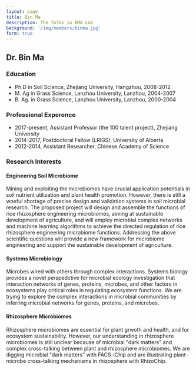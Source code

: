 ```yaml
---
layout: page
title: Bin Ma
description: The folks in BMA Lab 
background: '/img/members/binma.jpg'
form: true
---
```


## Dr. Bin Ma

### Education

- Ph.D in Soil Science, Zhejiang University, Hangzhou, 2008-2012
- M. Ag in Grass Science, Lanzhou University, Lanzhou, 2004-2007
- B. Ag. in Grass Science, Lanzhou University, Lanzhou, 2000-2004

### Professional Experence

- 2017-present, Assistant Professor (the 100 talent project), Zhejiang University
- 2014-2017, Postdoctoral Fellow (LRIGS), University of Alberta
- 2012-2014, Assistant Researcher, Chinese Academy of Science

### Research Interests

#### Engineering Soil Microbiome
Mining and exploiting the microbiomes have crucial application potentials in soil nutrient utilization and plant health promotion. However, there is still a woeful shortage of precise design and validation systems in soil microbial research. The proposed project will design and assemble the functions of rice rhizosphere engineering microbiomes, aiming at sustainable development of agriculture, and will employ microbial complex networks and machine learning algorithms to achieve the directed regulation of rice rhizosphere engineering microbiome functions. Addressing the above scientific questions will provide a new framework for microbiome engineering and support the sustainable development of agriculture.

#### Systems Microbiology

Microbes wired with others through complex interactions. Systems biology provides a novel perspedctive for microbial ecology investigation that interaction networks of genes, proteins, microbes, and other factors in ecosystems play critical roles in regulating ecosystem functions. We are trying to explore the complex interactions in microbial communities by inferring microbial networks for genes, proteins, and microbes.

#### Rhizosphere Microbiomes

Rhizosphere microbiomes are essential for plant grwoth and health, and for ecosystem sustainability. However, our understanding in rhizosphere microbiomes is still unclear because of microbial "dark matters" and complex cross-talking between plant and rhizosphere microbiomes. We are digging microbial "dark matters" with FACS-iChip and are illustrating plant-microbe cross-talking mechanisms in rhizosphere with RhizoChip.
